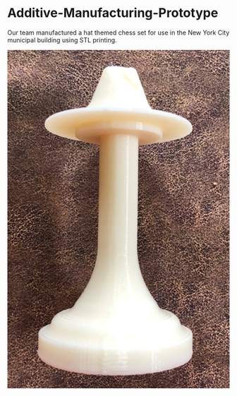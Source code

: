 # Additive-Manufacturing-Prototype
Our team manufactured a hat themed chess set for use in the New York City municipal building using STL printing.

![Chess Piece](ChessPiece.JPEG)


